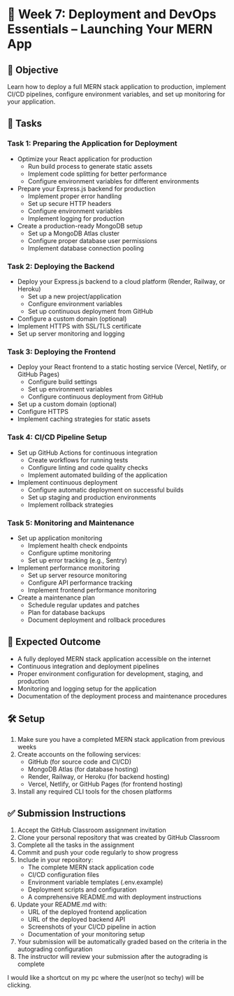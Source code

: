 # 🚀 Week 7: Deployment and DevOps Essentials – Launching Your MERN App

## 🚀 Objective
Learn how to deploy a full MERN stack application to production, implement CI/CD pipelines, configure environment variables, and set up monitoring for your application.

## 📂 Tasks

### Task 1: Preparing the Application for Deployment
- Optimize your React application for production
  - Run build process to generate static assets
  - Implement code splitting for better performance
  - Configure environment variables for different environments
- Prepare your Express.js backend for production
  - Implement proper error handling
  - Set up secure HTTP headers
  - Configure environment variables
  - Implement logging for production
- Create a production-ready MongoDB setup
  - Set up a MongoDB Atlas cluster
  - Configure proper database user permissions
  - Implement database connection pooling

### Task 2: Deploying the Backend
- Deploy your Express.js backend to a cloud platform (Render, Railway, or Heroku)
  - Set up a new project/application
  - Configure environment variables
  - Set up continuous deployment from GitHub
- Configure a custom domain (optional)
- Implement HTTPS with SSL/TLS certificate
- Set up server monitoring and logging

### Task 3: Deploying the Frontend
- Deploy your React frontend to a static hosting service (Vercel, Netlify, or GitHub Pages)
  - Configure build settings
  - Set up environment variables
  - Configure continuous deployment from GitHub
- Set up a custom domain (optional)
- Configure HTTPS
- Implement caching strategies for static assets

### Task 4: CI/CD Pipeline Setup
- Set up GitHub Actions for continuous integration
  - Create workflows for running tests
  - Configure linting and code quality checks
  - Implement automated building of the application
- Implement continuous deployment
  - Configure automatic deployment on successful builds
  - Set up staging and production environments
  - Implement rollback strategies

### Task 5: Monitoring and Maintenance
- Set up application monitoring
  - Implement health check endpoints
  - Configure uptime monitoring
  - Set up error tracking (e.g., Sentry)
- Implement performance monitoring
  - Set up server resource monitoring
  - Configure API performance tracking
  - Implement frontend performance monitoring
- Create a maintenance plan
  - Schedule regular updates and patches
  - Plan for database backups
  - Document deployment and rollback procedures

## 🧪 Expected Outcome
- A fully deployed MERN stack application accessible on the internet
- Continuous integration and deployment pipelines
- Proper environment configuration for development, staging, and production
- Monitoring and logging setup for the application
- Documentation of the deployment process and maintenance procedures

## 🛠️ Setup
1. Make sure you have a completed MERN stack application from previous weeks
2. Create accounts on the following services:
   - GitHub (for source code and CI/CD)
   - MongoDB Atlas (for database hosting)
   - Render, Railway, or Heroku (for backend hosting)
   - Vercel, Netlify, or GitHub Pages (for frontend hosting)
3. Install any required CLI tools for the chosen platforms

## ✅ Submission Instructions
1. Accept the GitHub Classroom assignment invitation
2. Clone your personal repository that was created by GitHub Classroom
3. Complete all the tasks in the assignment
4. Commit and push your code regularly to show progress
5. Include in your repository:
   - The complete MERN stack application code
   - CI/CD configuration files
   - Environment variable templates (.env.example)
   - Deployment scripts and configuration
   - A comprehensive README.md with deployment instructions
6. Update your README.md with:
   - URL of the deployed frontend application
   - URL of the deployed backend API
   - Screenshots of your CI/CD pipeline in action
   - Documentation of your monitoring setup
7. Your submission will be automatically graded based on the criteria in the autograding configuration
8. The instructor will review your submission after the autograding is complete 


I would like a shortcut on my pc where the user(not so techy) will be clicking.
